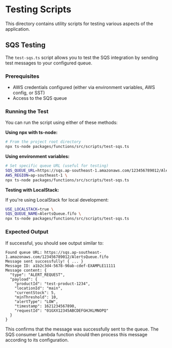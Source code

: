 # Testing Scripts

This directory contains utility scripts for testing various aspects of the application.

## SQS Testing

The `test-sqs.ts` script allows you to test the SQS integration by sending test messages to your configured queue.

### Prerequisites

- AWS credentials configured (either via environment variables, AWS config, or SST)
- Access to the SQS queue

### Running the Test

You can run the script using either of these methods:

**Using npx with ts-node:**

```bash
# From the project root directory
npx ts-node packages/functions/src/scripts/test-sqs.ts
```

**Using environment variables:**

```bash
# Set specific queue URL (useful for testing)
SQS_QUEUE_URL=https://sqs.ap-southeast-1.amazonaws.com/123456789012/AlertsQueue.fifo \
AWS_REGION=ap-southeast-1 \
npx ts-node packages/functions/src/scripts/test-sqs.ts
```

**Testing with LocalStack:**

If you're using LocalStack for local development:

```bash
USE_LOCALSTACK=true \
SQS_QUEUE_NAME=AlertsQueue.fifo \
npx ts-node packages/functions/src/scripts/test-sqs.ts
```

### Expected Output

If successful, you should see output similar to:

```
Found queue URL: https://sqs.ap-southeast-1.amazonaws.com/123456789012/AlertsQueue.fifo
Message sent successfully! { ... }
Message ID: a1b2c3d4-5678-90ab-cdef-EXAMPLE11111
Message content: {
  "type": "ALERT_REQUEST",
  "payload": {
    "productId": "test-product-1234",
    "locationId": "main",
    "currentStock": 5,
    "minThreshold": 10,
    "alertType": "LOW",
    "timestamp": 1621234567890,
    "requestId": "01GXX12345ABCDEFGHJKLMNOPQ"
  }
}
```

This confirms that the message was successfully sent to the queue. The SQS consumer Lambda function should then process this message according to its configuration.
